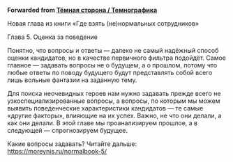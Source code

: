 **Forwarded from [Тёмная сторона / Темнографика](https://t.me/temno/1436)**

Новая глава из книги «Где взять (не)нормальных сотрудников»

Глава 5. Оценка за поведение

Понятно, что вопросы и ответы — далеко не самый надёжный способ оценки кандидатов, но в качестве первичного фильтра подойдёт. Самое главное — задавать вопросы не о будущем, а о прошлом, потому что любые ответы по поводу будущего будут представлять собой всего лишь вольные фантазии на заданную тему.

Для поиска неочевидных героев нам нужно задавать прежде всего не узкоспециализированные вопросы, а вопросы, по которым мы можем выявить поведенческие характеристики кандидатов — те самые «другие факторы», влияющие на их успех. Важно, не что они делали, а как они делали. В этой главе мы проанализируем прошлое, а в следующей — спрогнозируем будущее.

Какие вопросы задавать? Читайте дальше: https://moreynis.ru/normalbook-5/